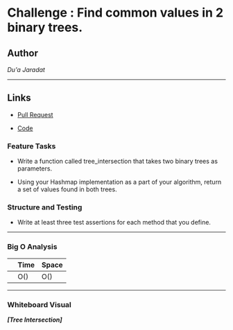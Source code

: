 # Challenge : Find common values in 2 binary trees.

## Author
*Du'a Jaradat*

---

## Links
- [Pull Request](https://github.com/duajaradat/data-structures-and-algorithms/pull/47)

- [Code]()

### Feature Tasks

- Write a function called tree_intersection that takes two binary trees as parameters.

- Using your Hashmap implementation as a part of your algorithm, return a set of values found in both trees.



### Structure and Testing

 - Write at least three test assertions for each method that you define.


---

### Big O Analysis


|| Time | Space |
|:-----------| :----------- | :----------- |
|| O() | O() |

---


### Whiteboard Visual
***[Tree Intersection]***
![]()




